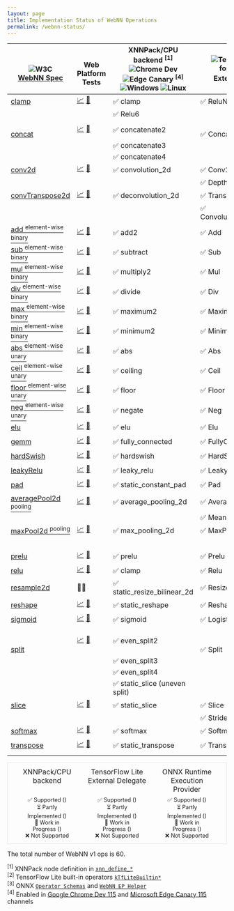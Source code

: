```yaml
---
layout: page
title: Implementation Status of WebNN Operations
permalink: /webnn-status/
---
```


<style>
.post img {
 height: 24px;
 margin: 4px 0;
 transform: none;
 display: inline-block;
}

.post .onnxrt img {
 width: 80px;
}

.post .tflite img {
 width: 102px;
}

.post-content tbody td {
 padding: 4px 48px;
 vertical-align: middle;
}

.post-content tbody td br {
  height:  0px;
  display: none;
}

.impl_status {
   text-align: center;
   display: grid; 
   grid-template-columns: 1fr 1fr 1fr;
   gap: 0px;
   border: 1px solid #dfe2e5;
   padding: 10px;
   font-size: 0.9em;
}

.impl_status .title, .post-content table .title {
  font-weight: 400;
  font-size: 1rem;
}

.impl_status .title {
  margin-bottom: 0.4rem;
}

.impl_status div {
  margin: 0 12px;
}
</style>

| <br><span class="title">![W3C](https://www.w3.org/StyleSheets/TR/2021/logos/W3C)<br>[WebNN Spec](https://www.w3.org/TR/webnn/)</span> | <br><span class="title">Web Platform<br>Tests</span> | <span class="title">XNNPack/CPU backend</span> <sup>[1]</sup><br/>![Chrome Dev](https://raw.githubusercontent.com/alrra/browser-logos/main/src/chrome-dev/chrome-dev_24x24.png) ![Edge Canary](https://raw.githubusercontent.com/alrra/browser-logos/main/src/edge-canary/edge-canary_24x24.png) <sup>[4]</sup><br/> ![Windows](https://wpt.fyi/static/win.svg) ![Linux](https://wpt.fyi/static/linux.svg) | ![TensorFlow Lite](https://www.gstatic.com/devrel-devsite/prod/v8ec4d0a037302c47ae529ad4e3f06c9e782b3a31a381294b5a70403547dc6b12/tensorflow/images/lockup.svg) Lite  <span class="tflite"></span><br>for TensorFlow.js<br/><span class="title">External Delegate</span> <sup>[2]</sup> | ![ONNX Runtime Web](https://onnxruntime.ai/images/svg/ONNX-Runtime-logo.svg) <span class="onnxrt"></span><br/><span class="title">Execution Provider</span> <sup>[3]</sup> | 
| -- | -- | -- | -- | -- |
| <span class="spec">[clamp](https://www.w3.org/TR/webnn/#api-mlgraphbuilder-clamp)</span> | [📈](https://wpt.fyi/results/webnn/clamp.https.any.html?label=master&label=experimental) [<span class="wpt_s">🧪</span>](https://github.com/web-platform-tests/wpt/blob/master/webnn/clamp.https.any.js) | <span class="x_s">✅</span> clamp | <span class="ed_s">✅</span> ReluN1To1 | <span class="ep_s">✅</span> Clip |
|  |  | ✅ Relu6 |  |  |
| <br><span class="spec">[concat](https://www.w3.org/TR/webnn/#api-mlgraphbuilder-concat)</span> | [📈](https://wpt.fyi/results/webnn/concat.https.any.html?label=master&label=experimental) [<span class="wpt_s">🧪</span>](https://github.com/web-platform-tests/wpt/blob/master/webnn/concat.https.any.js) | <span class="x_s">✅</span> concatenate2 | <br><span class="ed_s">✅</span> Concatenation | <br><span class="ep_s">✅</span> Concat |
|  |  | ✅ concatenate3 |  |  |
|  |  | ✅ concatenate4 |  |  |
| <span class="spec">[conv2d](https://www.w3.org/TR/webnn/#api-mlgraphbuilder-conv2d)</span> | [📈](https://wpt.fyi/results/webnn/conv2d.https.any.html?label=master&label=experimental) [<span class="wpt_s">🧪</span>](https://github.com/web-platform-tests/wpt/blob/master/webnn/conv2d.https.any.js) | <span class="x_s">✅</span> convolution_2d | <span class="ed_s">✅</span> Conv2d | <span class="ep_s">✅</span> Conv |
|  |  |  | ✅ DepthwiseConv2d |  |
| <span class="spec">[convTranspose2d](https://www.w3.org/TR/webnn/#api-mlgraphbuilder-convtranspose2d)</span> | [📈](https://wpt.fyi/results/webnn/conv_transpose2d.https.any.html?label=master&label=experimental) [<span class="wpt_s">🧪</span>](https://github.com/web-platform-tests/wpt/blob/master/webnn/conv_transpose2d.https.any.js) | <span class="x_s">✅</span> deconvolution_2d | <span class="ed_s">✅</span> TransposeConv | <span class="ep_s">✅</span> ConvTranspose |
|  |  |  | ✅ Convolution2DTransposeBias |  |
| <span class="spec">[add <sup>element-wise binary</sup>](https://www.w3.org/TR/webnn/#api-mlgraphbuilder-binary)</span> | [📈](https://wpt.fyi/results/webnn/elementwise_binary.https.any.html?label=master&label=experimental) [<span class="wpt_s">🧪</span>](https://github.com/web-platform-tests/wpt/blob/master/webnn/elementwise_binary.https.any.js) | <span class="x_s">✅</span> add2 | <span class="ed_s">✅</span> Add | <span class="ep_s">✅</span> Add |
| <span class="spec">[sub <sup>element-wise binary</sup>](https://www.w3.org/TR/webnn/#api-mlgraphbuilder-binary)</span> | [📈](https://wpt.fyi/results/webnn/elementwise_binary.https.any.html?label=master&label=experimental) [<span class="wpt_s">🧪</span>](https://github.com/web-platform-tests/wpt/blob/master/webnn/elementwise_binary.https.any.js) | <span class="x_s">✅</span> subtract | <span class="ed_s">✅</span> Sub | <span class="ep_s">✅</span> Sub |
| <span class="spec">[mul <sup>element-wise binary</sup>](https://www.w3.org/TR/webnn/#api-mlgraphbuilder-binary)</span> | [📈](https://wpt.fyi/results/webnn/elementwise_binary.https.any.html?label=master&label=experimental) [<span class="wpt_s">🧪</span>](https://github.com/web-platform-tests/wpt/blob/master/webnn/elementwise_binary.https.any.js) | <span class="x_s">✅</span> multiply2 | <span class="ed_s">✅</span> Mul | <span class="ep_s">✅</span> Mul |
| <span class="spec">[div <sup>element-wise binary</sup>](https://www.w3.org/TR/webnn/#api-mlgraphbuilder-binary)</span> | [📈](https://wpt.fyi/results/webnn/clamp.https.any.html?label=master&label=experimental) [<span class="wpt_s">🧪</span>](https://github.com/web-platform-tests/wpt/blob/master/webnn/elementwise_binary.https.any.js) | <span class="x_s">✅</span> divide | <span class="ed_s">✅</span> Div | <span class="ep_s">✅</span> Div |
| <span class="spec">[max <sup>element-wise binary</sup>](https://www.w3.org/TR/webnn/#api-mlgraphbuilder-binary)</span> | [📈](https://wpt.fyi/results/webnn/elementwise_binary.https.any.html?label=master&label=experimental) [<span class="wpt_s">🧪</span>](https://github.com/web-platform-tests/wpt/blob/master/webnn/elementwise_binary.https.any.js) | <span class="x_s">✅</span> maximum2 | <span class="ed_s">✅</span> Maximum | <span class="ep_wip">🚀</span> Max |
| <span class="spec">[min <sup>element-wise binary</sup>](https://www.w3.org/TR/webnn/#api-mlgraphbuilder-binary)</span> | [📈](https://wpt.fyi/results/webnn/elementwise_binary.https.any.html?label=master&label=experimental) [<span class="wpt_s">🧪</span>](https://github.com/web-platform-tests/wpt/blob/master/webnn/elementwise_binary.https.any.js) | <span class="x_s">✅</span> minimum2 | <span class="ed_s">✅</span> Minimum | <span class="ep_wip">🚀</span> Min |
| <span class="spec">[abs <sup>element-wise unary</sup>](https://www.w3.org/TR/webnn/#api-mlgraphbuilder-unary)</span> | [📈](https://wpt.fyi/results/webnn/elementwise_unary.https.any.html?label=master&label=experimental) [<span class="wpt_s">🧪</span>](https://github.com/web-platform-tests/wpt/blob/master/webnn/elementwise_unary.https.any.js) | <span class="x_s">✅</span> abs | <span class="ed_s">✅ Abs</span> | <span class="ep_wip">🚀</span> Abs |
| <span class="spec">[ceil <sup>element-wise unary</sup>](https://www.w3.org/TR/webnn/api-mlgraphbuilder-unary)</span> | [📈](https://wpt.fyi/results/webnn/elementwise_unary.https.any.html?label=master&label=experimental) [<span class="wpt_s">🧪</span>](https://github.com/web-platform-tests/wpt/blob/master/webnn/elementwise_unary.https.any.js) | <span class="x_s">✅</span> ceiling | <span class="ed_s">✅ Ceil</span> | <span class="ep_s">✅</span> Ceil |
| <span class="spec">[floor <sup>element-wise unary</sup>](https://www.w3.org/TR/webnn/#api-mlgraphbuilder-unary)</span> |[📈](https://wpt.fyi/results/webnn/elementwise_unary.https.any.html?label=master&label=experimental) [<span class="wpt_s">🧪</span>](https://github.com/web-platform-tests/wpt/blob/master/webnn/elementwise_unary.https.any.js) | <span class="x_s">✅</span> floor | <span class="ed_s">✅ Floor</span> | <span class="ep_s">✅</span> Floor |
| <span class="spec">[neg <sup>element-wise unary</sup>](https://www.w3.org/TR/webnn/#api-mlgraphbuilder-unary)</span> | [📈](https://wpt.fyi/results/webnn/elementwise_unary.https.any.html?label=master&label=experimental) [<span class="wpt_s">🧪</span>](https://github.com/web-platform-tests/wpt/blob/master/webnn/elementwise_unary.https.any.js) | <span class="x_s">✅</span> negate | <span class="ed_s">✅ Neg</span> | <span class="ep_wip">🚀</span> Neg |
| <span class="spec">[elu](https://www.w3.org/TR/webnn/#api-mlgraphbuilder-elu)</span> | [📈](https://wpt.fyi/results/webnn/elu.https.any.html?label=master&label=experimental) [<span class="wpt_s">🧪</span>](https://github.com/web-platform-tests/wpt/blob/master/webnn/elu.https.any.js) | <span class="x_s">✅</span> elu | <span class="ed_s">✅</span> Elu | <span class="ep_wip">🚀</span> Elu |
| <span class="spec">[gemm](https://www.w3.org/TR/webnn/#api-mlgraphbuilder-gemm)</span> | [📈](https://wpt.fyi/results/webnn/gemm.https.any.html?label=master&label=experimental) [<span class="wpt_s">🧪</span>](https://github.com/web-platform-tests/wpt/blob/master/webnn/gemm.https.any.js) | <span class="x_s">✅</span> fully_connected | <span class="ed_s">✅</span> FullyConnected | <span class="ep_s">✅</span> Gemm |
| <span class="spec">[hardSwish](https://www.w3.org/TR/webnn/#api-mlgraphbuilder-hard-swish)</span> | [📈](https://wpt.fyi/results/webnn/hard_swish.https.any.html?label=master&label=experimental) [<span class="wpt_s">🧪</span>](https://github.com/web-platform-tests/wpt/blob/master/webnn/hard_swish.https.any.js) | <span class="x_s">✅</span> hardswish | <span class="ed_s">✅</span> HardSwish | <span class="ep_wip">🚀</span> HardSwish |
| <span class="spec">[leakyRelu](https://www.w3.org/TR/webnn/#api-mlgraphbuilder-leakyrelu)</span> | [📈](https://wpt.fyi/results/webnn/leaky_relu.https.any.html?label=master&label=experimental) [<span class="wpt_s">🧪</span>](https://github.com/web-platform-tests/wpt/blob/master/webnn/leaky_relu.https.any.js) | <span class="x_s">✅</span> leaky_relu | <span class="ed_s">✅</span> LeakyRelu | <span class="ep_s">✅</span> LeakyRelu |
| <span class="spec">[pad](https://www.w3.org/TR/webnn/#api-mlgraphbuilder-pad)</span> | [📈](https://wpt.fyi/results/webnn/pad.https.any.html?label=master&label=experimental) [<span class="wpt_s">🧪</span>](https://github.com/web-platform-tests/wpt/blob/master/webnn/pad.https.any.js) | <span class="x_s">✅</span> static_constant_pad | <span class="ed_s">✅</span> Pad | <span class="ep_wip">🚀</span> Pad |
| <span class="spec">[averagePool2d <sup>pooling</sup>](https://www.w3.org/TR/webnn/#api-mlgraphbuilder-pool2d)</span> | [📈](https://wpt.fyi/results/webnn/pooling.https.any.html?label=master&label=experimental) [<span class="wpt_s">🧪</span>](https://github.com/web-platform-tests/wpt/blob/master/webnn/pooling.https.any.js) | <span class="x_s">✅</span> average_pooling_2d | <span class="ed_s">✅</span> AveragePool2d | <span class="ep_s">✅</span> GlobalAveragePool |
|  |  |  | ✅ Mean | ✅ AveragePool |
| <span class="spec">[maxPool2d <sup>pooling</sup>](https://www.w3.org/TR/webnn/#api-mlgraphbuilder-pool2d)</span> | [📈](https://wpt.fyi/results/webnn/pooling.https.any.html?label=master&label=experimental) [<span class="wpt_s">🧪</span>](https://github.com/web-platform-tests/wpt/blob/master/webnn/pooling.https.any.js) | <span class="x_s">✅</span> max_pooling_2d | <span class="ed_s">✅</span> MaxPool2d | <span class="ep_s">✅</span> GlobalMaxPool |
|  |  |  |  | ✅ MaxPool |
| <span class="spec">[prelu](https://www.w3.org/TR/webnn/#api-mlgraphbuilder-prelu)</span> | [📈](https://wpt.fyi/results/webnn/prelu.https.any.html?label=master&label=experimental) [<span class="wpt_s">🧪</span>](https://github.com/web-platform-tests/wpt/blob/master/webnn/prelu.https.any.js) | <span class="x_s">✅</span> prelu | <span class="ed_s">✅</span> Prelu | <span class="ep_wip">🚀</span> Prelu |
| <span class="spec">[relu](https://www.w3.org/TR/webnn/#api-mlgraphbuilder-relu)</span> | [📈](https://wpt.fyi/results/webnn/relu.https.any.html?label=master&label=experimental) [<span class="wpt_s">🧪</span>](https://github.com/web-platform-tests/wpt/blob/master/webnn/relu.https.any.js) | <span class="x_s">✅</span> clamp | <span class="ed_s">✅</span> Relu | <span class="ep_s">✅</span> Relu |
| <span class="spec">[resample2d](https://www.w3.org/TR/webnn/#api-mlgraphbuilder-resample2d)</span> | <span class="wpt_wip">🚀🚀</span> | <span class="x_s">✅</span> static_resize_bilinear_2d | <span class="ed_s">✅</span> ResizeBilinear | <span class="ep_s">✅</span> Resize |
| <span class="spec">[reshape](https://www.w3.org/TR/webnn/#api-mlgraphbuilder-reshape)</span> | [📈](https://wpt.fyi/results/webnn/reshape.https.any.html?label=master&label=experimental) [<span class="wpt_s">🧪</span>](https://github.com/web-platform-tests/wpt/blob/master/webnn/reshape.https.any.js) | <span class="x_s">✅</span> static_reshape | <span class="ed_s">✅</span> Reshape | <span class="ep_s">✅</span> Reshape |
| <span class="spec">[sigmoid](https://www.w3.org/TR/webnn/#api-mlgraphbuilder-sigmoid)</span> | [📈](https://wpt.fyi/results/webnn/sigmoid.https.any.html?label=master&label=experimental) [<span class="wpt_s">🧪</span>](https://github.com/web-platform-tests/wpt/blob/master/webnn/sigmoid.https.any.js) | <span class="x_s">✅</span> sigmoid | <span class="ed_s">✅</span> Logistic | <span class="ep_s">✅</span> Sigmoid |
| <br><br><span class="spec">[split](https://www.w3.org/TR/webnn/#api-mlgraphbuilder-split)</span> | [📈](https://wpt.fyi/results/webnn/split.https.any.html?label=master&label=experimental) [<span class="wpt_s">🧪</span>](https://github.com/web-platform-tests/wpt/blob/master/webnn/split.https.any.js) | <span class="x_s">✅</span> even_split2 | <br><br><span class="ed_s">✅</span> Split | <br><br><span class="ep_s">✅</span> Split |
|  |  | ✅ even_split3 |  |  |
|  |  | ✅ even_split4 |  |  |
|  |  | ✅ static_slice (uneven split) |  |  |
| <span class="spec">[slice](https://www.w3.org/TR/webnn/#api-mlgraphbuilder-slice)</span> | [📈](https://wpt.fyi/results/webnn/slice.https.any.html?label=master&label=experimental) [<span class="wpt_s">🧪</span>](https://github.com/web-platform-tests/wpt/blob/master/webnn/slice.https.any.js) | <span class="x_s">✅</span> static_slice | <span class="ed_s">✅</span> Slice | <span class="ep_s">✅</span> Slice |
|  |  |  | ✅ StridedSlice |  |
| <span class="spec">[softmax](https://www.w3.org/TR/webnn/#api-mlgraphbuilder-softmax)</span> | [📈](https://wpt.fyi/results/webnn/softmax.https.any.html?label=master&label=experimental) [<span class="wpt_s">🧪</span>](https://github.com/web-platform-tests/wpt/blob/master/webnn/softmax.https.any.js) | <span class="x_s">✅</span> softmax | <span class="ed_s">✅</span> Softmax | <span class="ep_s">✅</span> Softmax | 
| <span class="spec">[transpose](https://www.w3.org/TR/webnn/#api-mlgraphbuilder-transpose)</span> | [📈](https://wpt.fyi/results/webnn/transpose.https.any.html?label=master&label=experimental) [<span class="wpt_s">🧪</span>](https://github.com/web-platform-tests/wpt/blob/master/webnn/transpose.https.any.js) | <span class="x_s">✅</span> static_transpose | <span class="ed_s">✅</span> Transpose | <span class="ep_s">✅</span> Transpose |
| <span id="spec_total" class="title"></span> | <span id="wpt_total" class="title"></span> | <span id="x_total" class="title"></span> | <span id="ed_total" class="title"></span> | <span id="ep_total" class="title"></span> |

<div class="impl_status">
    <div class="title">XNNPack/CPU backend</div>
    <div class="title">TensorFlow Lite External Delegate</div>
    <div class="title">ONNX Runtime Execution Provider</div>
    <div>
        <div>✅ Supported (<span id="supported"></span>)</div>
        <div>⏳ Partly Implemented (<span id="partlyimplemented"></span>)</div>
        <div>🚀 Work in Progress (<span id="workinprogress"></span>)</div>
        <div>❌ Not Supported</div>
    </div>
        <div>
        <div>✅ Supported (<span id="ed_supported"></span>)</div>
        <div>⏳ Partly Implemented (<span id="ed_partlyimplemented"></span>)</div>
        <div>🚀 Work in Progress (<span id="ed_workinprogress"></span>)</div>
        <div>❌ Not Supported</div>
    </div>
    <div>
        <div>✅ Supported (<span id="ep_supported"></span>)</div>
        <div>⏳ Partly Implemented (<span id="ep_partlyimplemented"></span>)</div>
        <div>🚀 Work in Progress (<span id="ep_workinprogress"></span>)</div>
        <div>❌ Not Supported</div>
    </div>
</div> 

The total number of WebNN v1 ops is 60.

<sup>[1]</sup> XNNPack node definition in [`xnn_define_*`](https://github.com/google/XNNPACK/blob/master/include/xnnpack.h)<br>
<sup>[2]</sup> TensorFlow Lite built-in operators [`kTfLiteBuiltin*`](https://github.com/tensorflow/tensorflow/blob/master/tensorflow/lite/delegates/xnnpack/xnnpack_delegate.cc)<br>
<sup>[3]</sup> ONNX [`Operator Schemas`](https://github.com/onnx/onnx/blob/main/docs/Operators.md) and [`WebNN EP Helper`](https://github.com/microsoft/onnxruntime/blob/main/onnxruntime/core/providers/webnn/builders/helper.h)<br>
<sup>[4]</sup> Enabled in [Google Chrome Dev 115](https://www.google.com/chrome/dev/) and [Microsoft Edge Canary 115](https://www.microsoftedgeinsider.com/en-us/download/canary) channels

<script>
  const qS = (selector) => {
    return document.querySelector(selector);
  }
  
  const qSA = (selector) => {
    return document.querySelectorAll(selector);
  }

  const count = () => {
    let spec_v1_defined_total = 60; 

    let spec_s = qSA('.spec').length;
    let spec_percentage = (spec_s / spec_v1_defined_total * 100).toFixed(1) ;
    qS('#spec_total').innerHTML = `${spec_percentage}%`;
  
    let wpt_s = qSA('.wpt_s').length;
    let wpt_percentage = (wpt_s / spec_v1_defined_total * 100).toFixed(1) ;
    qS('#wpt_total').innerHTML = `${wpt_percentage}%`;

    let x_s = qSA('.x_s').length;
    let x_pi = qSA('.x_pi').length;
    let x_wip = qSA('.x_wip').length;
    let x_total = x_s + x_pi + x_wip;
    let x_percentage = (x_s / spec_v1_defined_total * 100).toFixed(1) ;
    qS('#x_total').innerHTML = `${x_percentage}%`;
    qS('#supported').innerHTML = `${x_s} / ${spec_v1_defined_total}, ${x_percentage}%`;
    qS('#partlyimplemented').innerHTML = x_pi;
    qS('#workinprogress').innerHTML = x_wip;
 
    let ed_s = qSA('.ed_s').length;
    let ed_pi = qSA('.ed_pi').length;
    let ed_wip = qSA('.ed_wip').length;
    let ed_total = ed_s + ed_pi + ed_wip;
    let ed_percentage = (ed_s / spec_v1_defined_total * 100).toFixed(1) ;
    qS('#ed_total').innerHTML = `${ed_percentage}%`;
    qS('#ed_supported').innerHTML = `${ed_s} / ${spec_v1_defined_total}, ${ed_percentage}%`;
    qS('#ed_partlyimplemented').innerHTML = ed_pi;
    qS('#ed_workinprogress').innerHTML = ed_wip;

    let ep_s = qSA('.ep_s').length;
    let ep_pi = qSA('.ep_pi').length;
    let ep_wip = qSA('.ep_wip').length;
    let ep_total = ep_s + ep_pi + ep_wip;
    let ep_percentage = (ep_s / spec_v1_defined_total * 100).toFixed(1) ;
    qS('#ep_total').innerHTML = `${ep_percentage}%`;
    qS('#ep_supported').innerHTML = `${ep_s} / ${spec_v1_defined_total}, ${ep_percentage}%`;
    qS('#ep_partlyimplemented').innerHTML = ep_pi;
    qS('#ep_workinprogress').innerHTML = ep_wip;
  }
 document.addEventListener('DOMContentLoaded', count, false);
</script>
